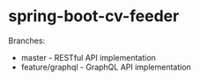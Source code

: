 # spring-boot-cv-feeder

Branches:
- master - RESTful API implementation
- feature/graphql - GraphQL API implementation
